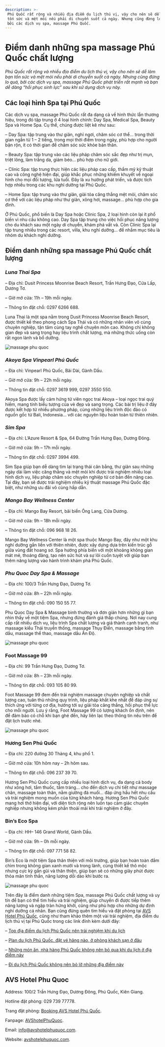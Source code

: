 ```yaml
---
description: >-
 Phú Quốc rất rộng và nhiều địa điểm du lịch thú vị, vậy cho nên sẽ dễ làm bạn
 tốn sức và mệt mỏi nếu phải di chuyển suốt cả ngày. Nhưng cũng đừng lo quá,
 bởi các dịch vụ spa, massage Phú Quốc.
---
```


# Điểm danh những spa massage Phú Quốc chất lượng

_Phú Quốc rất rộng và nhiều địa điểm du lịch thú vị, vậy cho nên sẽ dễ làm bạn tốn sức và mệt mỏi nếu phải di chuyển suốt cả ngày. Nhưng cũng đừng lo quá, bởi các dịch vụ spa, massage Phú Quốc phát triển rất mạnh và bạn dễ dàng “hồi phục sinh lực” sau khi sử dụng dịch vụ này._

## Các loại hình Spa tại Phú Quốc

Các dịch vụ spa, massage Phú Quốc rất đa dạng cả về hình thức lẫn thương hiệu, trong đó tập trung ở 4 loại hình chính: Day Spa, Medical Spa, Beauty Spa và Home Spa. Cụ thể, chúng được liệt kê như sau:

– Day Spa: tập trung vào thư giãn, nghỉ ngơi, chăm sóc cơ thể… trong thời gian ngắn từ 1 – 2 tiếng, trong mọi thời điểm trong ngày, phù hợp cho người bận rộn, ít có thời gian để chăm sóc sức khỏe bản thân.

– Beauty Spa: tập trung vào các liệu pháp chăm sóc sắc đẹp như trị mụn, triệt lông, làm trắng da, giảm béo… phù hợp cho nữ giới.

– Clinic Spa: tập trung thực hiện các liệu pháp cao cấp, thẩm mỹ kỹ thuật cao và công nghệ hiện đại, giúp khắc phục những khiếm khuyết về ngoại hình cho mọi đối tượng, lứa tuổi. Đây là xu hướng phát triển, và được tích hợp nhiều trong các khu nghỉ dưỡng tại Phú Quốc.

– Home Spa: tập trung vào thư giãn, giải tỏa căng thẳng mệt mỏi, chăm sóc cơ thể với các liệu pháp như thư giãn, xông hơi, massage… phù hợp cho gia đình.

Ở Phú Quốc, phổ biến là Day Spa hoặc Clinic Spa, 2 loại hình còn lại ít phổ biến vì nhu cầu không cao. Day Spa tập trung cho việc hồi phục năng lượng cho du khách sau một ngày di chuyển, khám phá vất vả. Còn Clinic Spa lại tập trung nhiều trong các resort, villa, khu nghỉ dưỡng… để nhắm mục tiêu là nhóm du khách nghỉ dưỡng.

## Điểm danh những spa massage Phú Quốc chất lượng

### _Luna Thai Spa_

– Địa chỉ: Dusit Princess Moonrise Beach Resort, Trần Hưng Đạo, Cửa Lấp, Dương Tơ.

– Giờ mở cửa: 11h – 19h mỗi ngày.

– Thông tin đặt chỗ: 0297 6266 688.

Luna Thai là một spa nằm trong Dusit Princess Moonrise Beach Resort, được thiết kế theo phong cách Spa Thái và có những nhân viên vô cùng chuyên nghiệp, tận tâm cùng tay nghề chuyên môn cao. Không chỉ không gian đẹp và sang trọng hay liệu trình chất lượng, mà những thức uống còn rất ngon lành và bổ dưỡng.

![massage phu quoc](https://admin.bluejayhotelsystem.com/Uploads/images/massage-phu-quoc-2.jpeg)

### _Akoya Spa Vinpearl Phú Quốc_

– Địa chỉ: Vinpearl Phú Quốc, Bãi Dài, Gành Dầu.

– Giờ mở cửa: 9h – 22h mỗi ngày.

– Thông tin đặt chỗ: 0297 3619 999, 0297 3550 550.

Akoya Spa được lấy cảm hứng từ viên ngọc trai Akoya – loại ngọc trai quý hiếm, mang tính biểu tượng của vẻ đẹp và sang trọng. Các bài trị liệu ở đây được kết hợp từ nhiều phương pháp, cùng những liệu trình độc đáo có nguồn gốc từ Bali, Indonesia… với các nguyên liệu hoàn toàn từ thiên nhiên.

### _Sim Spa_

– Địa chỉ: L’Azure Resort & Spa, 64 Đường Trần Hưng Đạo, Dương Đông.

– Giờ mở cửa: 9h – 17h mỗi ngày.

– Thông tin đặt chỗ: 0297 3994 499.

Sim Spa giúp bạn dễ dàng tìm lại trạng thái cân bằng, thư giãn sau những ngày dài làm việc căng thẳng và mệt mỏi khi được trải nghiệm nhiều loại hình dịch vụ, liệu pháp chăm sóc chuyên nghiệp từ cơ bản đến nâng cao. Tại đây, bạn sẽ được trải nghiệm nhiều kỹ thuật massage Phú Quốc đặc biệt, như những ưu đãi vô cùng hấp dẫn.

### _Mango Bay Wellness Center_

– Địa chỉ: Mango Bay Resort, bãi biển Ông Lang, Cửa Dương.

– Giờ mở cửa: 9h – 18h mỗi ngày.

– Thông tin đặt chỗ: 096 968 18 26.

Mango Bay Wellness Center là một spa thuộc Mango Bay, đây như một khu nghỉ dưỡng gắn liền với thiên nhiên, được xây dựng dựa trên kiến trúc gỗ giữa vùng đất hoang sơ. Spa hướng phía biển với một khoảng không gian mát mẻ, thoáng đãng, tạo nên sức hút và sự lôi cuốn tuyệt vời giúp bạn thêm năng lượng vào hành trình khám phá Phú Quốc.

### _Phu Quoc Day Spa & Massage_

– Địa chỉ: 100/3 Trần Hưng Đạo, Dương Tơ.

– Giờ mở cửa: 8h – 22h mỗi ngày.

– Thông tin đặt chỗ: 090 150 55 77.

Phu Quoc Day Spa & Massage bình thường và đơn giản hơn những gì bạn nhìn thấy về một tiệm Spa, nhưng đừng đánh giá thấp chúng. Nơi nay cung cấp rất nhiều dịch vụ, liệu trình Spa chất lượng và giá thành cạnh tranh, như massage kiểu Thái truyền thống, massage Thụy Điển, massage bằng tinh dầu, massage thể thao, massage dầu Ấn Độ.

![massage phu quoc](https://admin.bluejayhotelsystem.com/Uploads/images/massage-phu-quoc-1.jpg)

### Foot Massage 99

– Địa chỉ: 99 Trần Hưng Đạo, Dương Tơ.

– Giờ mở cửa: 8h – 23h mỗi ngày.

– Thông tin đặt chỗ: 093 105 80 99.

Foot Massage 99 đem đến trải nghiệm massage chuyên nghiệp và chất lượng cao, tuân thủ những quy trình, liệu pháp khắt khe nhất để đáp ứng sự thích ứng với từng cơ địa, hướng tới sự giải tỏa căng thẳng, hồi phục thể lực cho mỗi người. Lưu ý rằng, Foot Massage 99 có lượng khách ổn định, nên để đảm bảo có chỗ khi bạn ghé đến, hãy liên lạc theo thông tin nêu trên để đặt lịch trước nhé.

![massage phu quoc](https://admin.bluejayhotelsystem.com/Uploads/images/massage-phu-quoc-3.jpeg)

### Hương Sen Phú Quốc

– Địa chỉ: 220 đường 30 Tháng 4, khu phố 1.

– Giờ mở cửa: 10h hôm nay – 2h hôm sau.

– Thông tin đặt chỗ: 096 237 39 70.

Hương Sen Phú Quốc cung cấp nhiều loại hình dịch vụ, đa dạng cả body như xông hơi, tắm thuốc, tắm tráng… cho đến dịch vụ chi tiết như massage chân, massage toàn thân, nằm giường đá muối… đáp ứng hầu hết nhu cầu và trải nghiệm mong muốn của từng khách hàng. Hương Sen Phú Quốc mang hơi thở hiện đại, với diện tích rộng nên luôn tạo cảm giác chuyên nghiệp nhưng không kém phần thoải mái khi trải nghiệm ở đây.

### Bin’s Eco Spa

– Địa chỉ: HH– 146 Grand World, Gành Dầu.

– Giờ mở cửa: 9h – 0h mỗi ngày.

– Thông tin đặt chỗ: 097 771 58 82.

Bin’s Eco là một tiệm Spa thân thiện với môi trường, giúp bạn hoàn toàn đắm chìm trong không gian xanh mưới và trong lành, cùng thiết kế thô mộc nhưng cực kỳ gần gũi và thân thiện, giúp bạn sẽ có những giây phút được thỏa mãn tinh thần, năng lượng dồi dào khi bước ra.

![massage phu quoc](https://admin.bluejayhotelsystem.com/Uploads/images/massage-phu-quoc-4.jpeg)

Trên đây là điểm danh những tiệm Spa, massage Phú Quốc chất lượng và uy tín để bạn có thể tìm hiểu và trải nghiệm, giúp chuyến đi được tiếp thêm năng lượng và ngập tràn hứng khởi, cũng như phù hợp cho những dự định nghỉ dưỡng cá nhân. Bạn cũng đừng quên tìm hiểu và đặt phòng tại [AVS Hotel Phú Quốc](https://booking.avshotelphuquoc.com/?ht=5397), cũng như tham khảo thêm một vài trải nghiệm, địa điểm du lịch thú vị tại Phú Quốc trong các link đính kèm dưới đây:

– [Top địa điểm du lịch Phú Quốc nên trải nghiệm khi du lịch](https://www.avshotelphuquoc.com/news-detail/4182/top-dia-diem-du-lich-phu-quoc-nen-trai-nghiem-khi-du-lich)

– [Plan du lịch Phú Quốc, đặt vé hãng nào, ở phòng khách sạn ở đâu](https://www.avshotelphuquoc.com/news-detail/4180/plan-du-lich-phu-quoc-dat-ve-hang-nao-o-phong-khach-san-o-dau)

– [Những món ăn, nhà hàng Phú Quốc không nên bỏ qua khi du lịch ở địa điểm này](https://www.avshotelphuquoc.com/news-detail/4174/nhung-mon-an-nha-hang-phu-quoc-khong-nen-bo-qua-khi-du-lich-o-dia-diem-nay)

– [Đi du lịch Phú Quốc không nên bỏ lỡ những địa điểm này](https://www.avshotelphuquoc.com/news-detail/4160/di-du-lich-phu-quoc-khong-nen-bo-lo-nhung-dia-diem-nay)

## AVS Hotel Phu Quoc

Address: 100/2 Trần Hưng Đạo, Dương Đông, Phú Quốc, Kiên Giang.

Hotline đặt phòng: 029 739 77778.

Trang đặt phòng: [Booking AVS Hotel Phú Quốc](https://booking.avshotelphuquoc.com/?ht=5397).

Fanpage: [AVShotelPhuQuoc](https://www.facebook.com/AVShotelPhuQuoc).

Email: info@avshotelphuquoc.com.

Website: [avshotelphuquoc.com](https://www.avshotelphuquoc.com/news-detail/4190/avshotelphuquoc.com).
